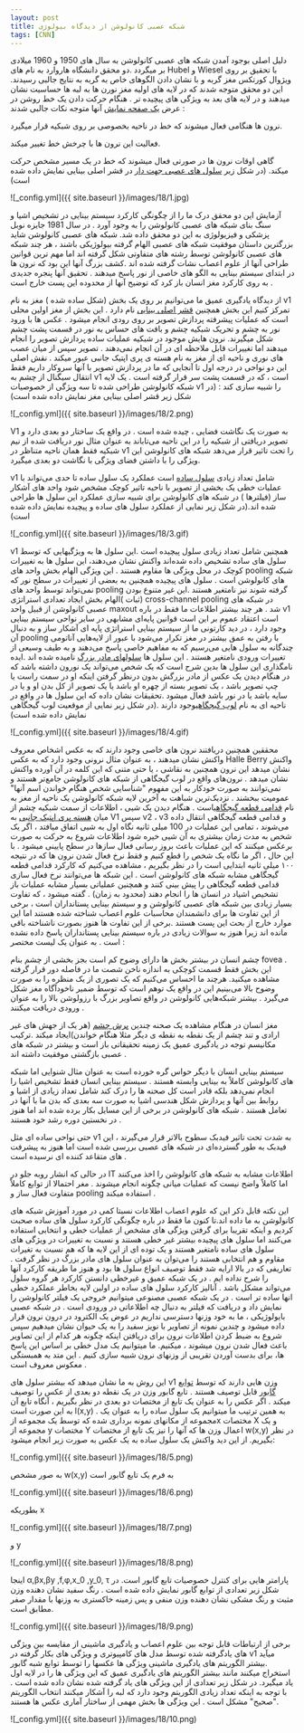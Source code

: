 ```yaml
---
layout: post
title: شبکه عصبی کانولوشن از دیدگاه بیولوژی
tags: [CNN]
---
```

دلیل اصلی بوجود آمدن شبکه های عصبی کانولوشن به سال های 1950 و 1960 میلادی بر میگردد .دو محقق دانشگاه هاروارد به نام های Hubel  و Wiesel با تحقیق بر روی ویژوال کورتکس مغز گربه و با نشان دادن الگوهای خاص به گربه به نتایج جالبی رسیدند. این دو محقق متوجه شدند که در لایه های اولیه مغز نورن ها به لبه ها حساسیت نشان میدهند و در لایه های بعد به ویژگی های پیچیده تر . هنگام حرکت دادن یک خط روشن در عرض [یک صفحه نمایش](https://www.youtube.com/watch?v=8VdFf3egwfg) آنها متوجه نکات جالبی شدند :  

نرون ها هنگامی فعال میشوند که خط در ناحیه بخصوصی بر روی شبکیه قرار میگیرد.
	
فعالیت این نرون ها با چرخش خط تغییر میکند.
	
گاهی اوقات نرون ها در صورتی فعال میشوند که خط در یک مسیر مشخص حرکت میکند. (در شکل زیر [سلول های عصبی جهت دار](https://en.wikipedia.org/wiki/Orientation_column) در قشر اصلی بینایی نمایش داده شده است)
	
![_config.yml]({{ site.baseurl }}/images/18/1.jpg)

آزمایش این دو محقق درک ما را از چگونگی کارکرد سیستم بینایی در تشخیص اشیا و سنگ بنای شبکه های عصبی کانولوشن را به وجود آورد . در سال 1981 جایزه نوبل پزشکی و فیزیولوژی به این دو محقق داده شد.
شبکه های عصبی کانولوشن شاید بزرگترین داستان موفقیت شبکه های عصبی الهام گرفته  بیولوژیکی باشند ، هر چند شبکه های عصبی کانولوشن توسط رشته های متفاوتی شکل گرفته اند اما مهم ترین قوانین طراحی آنها از علوم اعصاب نشات گرفته شده اند .کشف بزرگ آنها این بود که نرون ها در ابتدای سیستم بینایی به الگو های خاصی از نور پاسخ میدهند . تحقیق آنها پنجره جدیدی به روی کارکرد مغز انسان باز کرد که توضیح آنها از محدوده این پست خارج است  . 

از دیدگاه یادگیری عمیق ما می‌توانیم بر روی یک بخش (شکل ساده شده ) مغز به نام v1 تمرکز کنیم این بخش همچنین [قشر اصلی بینایی](https://en.wikipedia.org/wiki/Visual_cortex#Primary_visual_cortex_.28V1.29) نام دارد . این بخش از مغز اولین محلی است که عملیات پیشرفته پردازش تصویر بر روی رودی انجام میشود . عکس ها با ورود  نور به چشم و تحریک  شبکیه چشم و بافت های حساس به نور در قسمت پشت چشم شکل میگیرند.
 نرون هایش موجود در شبکیه عملیات ساده پردازش تصویر را انجام میدهند اما تغییرات قابل ملاحظه ای در آن انجام نمی‌دهند . تصویر سپس از میان عصب های نوری و ناحیه ای از مغز به نام هسته ی پری اپتیک جانبی عبور میکند . نقش اصلی این دو نواحی در درجه اول تا آنجایی که ما در پردازش تصویر با آنها سروکار داریم فقط انتقال سیگنال از چشم به v1 است ، که در قسمت پشت سر قرار گرفته است . یک لایه شبکه کانولوشن طراحی شده تا سه ویژگی از خصوصیات v1 را شبیه سازی کند : (در شکل زیر قشر اصلی بینایی مغز نمایش داده شده است)
 
![_config.yml]({{ site.baseurl }}/images/18/2.png)

V1  به صورت یک نگاشت فضایی ، چیده شده است . در واقع یک ساختار دو بعدی دارد و تصویر دریافتی از شبکیه را در این ناحیه می‌تاباند به عنوان مثال نور دریافت شده از نیم شبکیه فقط همان ناحیه متناظر در v1  را تحت تاثیر قرار می‌دهد شبکه های کانولوشن این ویژگی را با داشتن فضای ویژگی با نگاشت دو بعدی میگیرد.

v1  شامل تعداد زیادی [سلول ساده](https://en.wikipedia.org/wiki/Simple_cell) است عملکرد  یک سلول ساده تا حدی می‌تواند با عملیات خطی یک بخشی از تصویر با ناحیه تاثیر کوچک مشخص شود واحد های آشکار ساز (فیلترها ) در شبکه های کانولوشن برای شبیه سازی عملکرد این سلول ها طراحی شده اند.(در شکل زیر نمایی از عملکرد سلول های ساده و پیچیده نمایش داده شده است)

![_config.yml]({{ site.baseurl }}/images/18/3.gif)


v1  همچنین شامل تعداد زیادی سلول پیچیده است .این سلول ها به ویژگیهایی که توسط سلول های ساده تشخیص داده شده‌اند واکنش نشان می‌دهند، این سلول ها به تغییرات کوچک در محل ویژگی ها مقاوم هستند . این ویژگی الهام بخش واحد های pooling شبکه های کانولوشن  است . سلول های پیچیده همچنین به بعضی از تغییرات در سطح نور  که نمی‌تواند توسط واحد های pooling گرفته شوند نیز نامتغیر هستند .این غیر متنوع بودن (ثبات )الهام بخش ایجاد تعدادی استراتژی cross-channel pooling در شبکه های عصبی کانولوشن از قبیل واحد maxout  شد .
هر چند بیشتر اطلاعات ما فقط در باره v1 است اعتقاد عموم بر این است قوانین  پایه‌ای مشابهی در سایر نواحی سیستم بینایی وجود دارد ، در دید کارتونی ما از سیستم بینایی استراتژی پایه ای آشکار ساز و به دنبال آن pooling با رفتن به عمق بیشتر در مغز تکرار می‌شود با عبور از لایه‌هایی آناتومی چندگانه  به سلول هایی می‌رسیم که به مفاهیم خاصی پاسخ می‌دهند و به طیف  وسیعی از تغییرات ورودی نامتغیر هستند . این سلول ها [سلولهای مادر بزرگ](https://en.wikipedia.org/wiki/Grandmother_cell) نامیده شده اند .ایده نامگذاری این سلول ها بدین شرح است که یک شخص می‌تواند یک نورون داشته باشد که در هنگام دیدن یک عکس از مادر بزرگش بدون درنظر گرفتن اینکه او در سمت راست یا چپ تصویر باشد ، یک تصویر بسته از چهره او باشد یا یک تصویر از کل بدن او و یا در سایه باشد یا در نور باشد فعال میشود .تحقیقات نشان داده که این سلول ها در واقع در ناحیه ای به نام [لوب گیجگاهی](https://en.wikipedia.org/wiki/Temporal_lobe)وجود دارند .(در شکل زیر نمایی از موقعیت لوب گیجگاهی نمایش داده شده است)

![_config.yml]({{ site.baseurl }}/images/18/4.gif)

محققین همچنین دریافتند نرون های خاصی وجود دارند که به عکس اشخاص معروف واکنش نشان میدهند ، به عنوان مثال نرونی وجود دارد که به عکس Halle Berry واکنش نشان میدهد این نرون همچنین به نقاشی ، یا حتی متنی که این کلمه در آن آورده واکنش نشان میدهد .
نرون‌های واقع در لوب  گیجگاهی از شبکه های کانولوشن جامع‌تر هستند و نمی‌توانند به صورت خودکار به این مفهوم "شناسایی شخص هنگام خواندن اسم آنها" عمومیت  ببخشند . نزدیک‌ترین شباهت به آخرین لایه شبکه کانولوشن یک ناحیه از مغز به نام [قدامی قطعه گیجگاهی](http://www.scholarpedia.org/article/Inferior_temporal_cortex)است . هنگام دیدن یک شیی ، اطلاعات از سمت شبکیه چشم از میان [هسته پری اپتیک جانبی](https://en.wikipedia.org/wiki/Lateral_geniculate_nucleus) به V1 سپس v2 ، v3 و قدامی قطعه گیجگاهی انتقال داده می‌شوند ، تمامی این عملیات در 100 میلی ثانیه نگاه اول به شیی اتفاق میافتد ، اگر یک شخص به مدت زمان بیشتری به آن شیی خیره شود اطلاعات شروع به حرکت به صورت برعکس میکنند که این عملیات باعث بروز رسانی فعال سازها در سطح پایینی میشود .
با این حال ، اگر ما نگاه یک شخص را قطع کنیم و فقط نرخ فعال شدن نرون ها که در نتیجه ۱۰۰ میلی ثانیه ابتدایی است را در نظر بگیریم ، مشاهده می‌کنیم که کارکرد قدامی قطعه گیجگاهی مشابه شبکه های کانولوشن است . این شبکه ها می‌توانند نرخ فعال سازی  قدامی قطعه گیجگاهی را پیش بینی کنند و همچنین عملیاتی بسیار مشابه عملیات باز تشخیص اشیاد در انسان ها را انجام دهند (محدود به زمان) .
گفته میشود ، که تفاوت بسیار زیادی بین شبکه های عصبی کانولوشن و و سیستم بینایی پستانداران است ، برخی از این تفاوت ها برای دانشمندان محاسبات علوم اعصاب شناخته شده هستند اما این موارد خارج از بحث این پست هستند .برخی از این تفاوت ها هنوز بصورت ناشناخته باقی مانده اند زیرا هنوز به سوالات زیادی در باره سیستم بینایی پستانداران پاسخ داده نشده است .
به عنوان یک لیست مختصر :

چشم انسان در بیشتر بخش ها دارای وضوح کم است بجز بخشی از چشم بنام fovea . این بخش فقط قسمت کوچکی به اندازه ناخن شصت ما در فاصله دور قرار گرفته مشاهده میکنید. هرچند ما احساس می‌کنیم که یک تصوری از یک منظره را به صورت وضوح بالا می‌بینیم این در واقع یک توهم است که توسط ضمیر ناخودآگاه مغز شکل می‌گیرد . بیشتر شبکه‌هایی کانولوشن در واقع تصاویر بزرگ با رزولوشن بالا را به عنوان ورودی دریافت میکنند .

مغز انسان در هنگام مشاهده یک صحنه چندین [پرش چشم](https://en.wikipedia.org/wiki/Saccade) (هر یک از جهش های غیر ارادی و تند چشم از یک نقطه به نقطه ی دیگر مثلا هنگام خواندن)ایجاد میکند .ترکیب مکانیسم توجه  در یادگیری عمیق یک زمینه تحقیقاتی باز است و بیشتر در شبکه های عصبی بازگشتی موفقیت داشته اند .

سیستم بینایی انسان با دیگر حواس گره خورده است به عنوان مثال شنوایی اما شبکه های کانولوشن کاملاً به بینایی وابسته هستند . سیستم بینایی انسان فقط تشخیص اشیا را انجام نمی‌دهد بلکه قادر است کل صحنه ها را درک کند شامل تعداد زیادی از اشیا و روابط بین آنها و پردازش شکل هندسی اشیا به صورت سه بعدی که بدن ما با آنها در تعامل هستند . شبکه های کانولوشن در برخی از این مسایل بکار برده شده اند اما هنوز در نخستین دوره رشد خود هستند . 

حتی نواحی ساده ای مثل v1 به شدت تحت تاثیر فیدبک سطوح بالاتر قرار می‌گیرند ، این فیدبک به طور گسترده‌ای در شبکه های عصبی بررسی شده است اما هنوز به پیشرفت های متقاعد کننده ای نرسیده است . 

در حالی که انشار روبه جلو در IT اطلاعات مشابه به شبکه های کانولوشن را اخذ می‌کنند اما کاملاً واضح نیست که عملیات میانی چگونه انجام میشوند . مغر احتمالا از توابع کاملاً متفاوت فعال ساز و pooling استفاده میکند .

این نکته قابل ذکر این که علوم اعصاب اطلاعات نسبتا کمی در مورد آموزش شبکه های کانولوشن به ما داده اند.تا کنون ما فقط در باره چگونگی کارکرد سلول های ساده صحبت کردیم و اینکه تقریبا  برای گرفتن ویژگی های  مشخص از عملیات خطی  و انتخابی استفاده می‌کنند اما سلول های پیچیده بیشتر غیر خطی هستند  و نسبت به تغییرات در ویژگی های سلول های ساده نامتغیر هستند و یک توده ای از این لایه ها که هم نسبت به تغیرات مقاوم و هم انتخابی هستند را می‌توان به عنوان سلول های مادر بزرگ در نظر گرفت .
تعاریفی که در بالا ارایه شد فقط توصیف انواع سلول ها بود و هنوز ما طریقه کارکرد آنها را شرح نداده ایم . در یک شبکه عمیق و غیرخطی دانستن کارکرد هر گروه سلول می‌تواند مشکل باشد . آنالیز کارکرد سلول های ساده در اولین لایه بخاطر عملکرد  خطی انها ساده تر است . در یک شبکه عصبی مصنوعی میتوانیم خروجی یک فیلتر کانولوشن  را نمایش داد و دریافت که فیلتر به دنبال چه اطلاعاتی در ورودی است  . در شبکه عصبی بایولوژیکی ، ما به خود وزنها دسترسی نداریم در عوض  یک الکترود در درون نرون قرار داده میشود و چندین نمونه از تصاویر با نویز سفید را به یک حیوان نشان میدهیم سپس شروع به ضبط کردن اطلاعات نرون  برای دریافتن اینکه چگونه  هر کدام از این تصاویر باعث فعال شدن نرون میشوند ، میکنیم.
ما میتوانیم یک مدل خطی بر اساس این پاسخ ها، برای بدست آوردن تقریبی از وزنهای نرون شبیه سازی  کنیم . این متد به همبستگی معکوس معروف است  .

این روش به ما نشان میدهد که بیشتر سلول های v1  وزن هایی دارند که توسط [توابع گابور](https://en.wikipedia.org/wiki/Gabor_filter) قابل توصیف هستند . تابع گابور وزن  در یک نقطه دو بعدی از عکس را توصیف میکند . اگر عکس را به عنوان یک تابع از مختصات دو بعدی در نظر بگیریم ، آنگاه تابع آن به این صورت است l(x,y)  . به همین ترتیب ما میتوانیم یک سلول ساده را به عنوان یک مجموعه از مکانهای نمونه برداری شده که توسط یک مجموعه ازx مختصات X  و یک مجموعه از y مختصات Y اعمال وزن ها که آنها را نیز یک تابع از مختصات w(x,y) در نظر بگیریم. از این دید واکنش یک سلول ساده به یک عکس به صورت زیر انجام میشود:

![_config.yml]({{ site.baseurl }}/images/18/5.png)

به صور مشخص w(x,y) به فرم یک تابع گابور است 

![_config.yml]({{ site.baseurl }}/images/18/6.png)

بطوریکه x

![_config.yml]({{ site.baseurl }}/images/18/7.png)

و y

![_config.yml]({{ site.baseurl }}/images/18/8.png)

اینجا α,βx,βy ,f,φ,x_0  ,y_0, τ  پارامتر هایی برای کنترل خصوصیات تابع گابور است. در شکل زیر تعدادی از توابع گابور نمایش داده شده است . رنگ سفید نشان دهنده وزن مثبت و رنگ مشکی نشان دهنده وزن منفی و پس زمینه خاکستری به وزنها با مقدار صفر مطابق است. 

![_config.yml]({{ site.baseurl }}/images/18/9.png)

برخی از ارتباطات قابل توجه بین علوم اعصاب و یادگیری ماشینی از مقایسه بین ویژگی های یادگرفته شده توسط مدل های کامپیوتری و ویژگی های بکار گرفته در v1  میآید .بیشتر الگوریتم های یادگیری ماشینی ویژگی ها عکسها را توسط توابع شبه گابور استخراج میکنند مانند بیشتر الگوریتم های یادگیری عمیق که این ویژگی ها را در لایه اول یاد میگیرد. 
در شکل زیر تعدادی از این ویژگی های یاد گرفته شده نشان داده شده است . با توجه به اینکه تعداد زیادی الگوریتم وجود دارد که لبه را آشکار میکنند انتخاب الگوریتم "صحیح" مشکل است . این ویژگی ها بخش مهمی از ساختار آماری عکس ها هستند.

![_config.yml]({{ site.baseurl }}/images/18/10.png)
